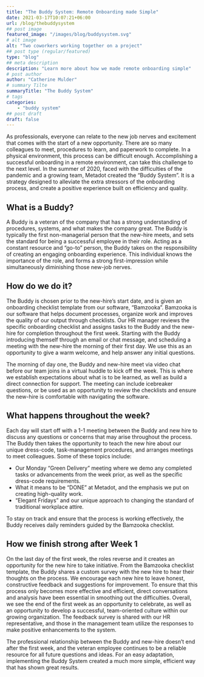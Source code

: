 ```yaml
---
title: "The Buddy System: Remote Onboarding made Simple"
date: 2021-03-17T10:07:21+06:00
url: /blog/thebuddysystem
## post image
featured_image: "/images/blog/buddysystem.svg"
# alt image
alt: "Two coworkers working together on a project"
## post type (regular/featured)
type: "blog"
## meta description
description: "Learn more about how we made remote onboarding simple"
# post author
author: "Catherine Mulder"
# summary Tilte
summaryTitle: "The Buddy System"
# tags
categories:
    - "buddy system"
## post draft
draft: false
---
```


As professionals, everyone can relate to the new job nerves and excitement that comes with the start of a new opportunity. There are so many colleagues to meet, procedures to learn, and paperwork to complete. In a physical environment, this process can be difficult enough. Accomplishing a successful onboarding in a remote environment, can take this challenge to the next level. In the summer of 2020, faced with the difficulties of the pandemic and a growing team, Metadot created the “Buddy System”. It is a strategy designed to alleviate the extra stressors of the onboarding process, and create a positive experience built on
efficiency and quality.

## What is a Buddy?

A Buddy is a veteran of the company that has a strong understanding of procedures, systems, and what makes the company great. The Buddy is typically the first non-managerial person that the new-hire meets, and sets the standard for being a successful employee in their role. Acting as a constant resource and “go-to” person, the Buddy takes on the responsibility of creating an engaging onboarding experience. This individual knows the importance of the role, and forms a strong first-impression while
simultaneously diminishing those new-job nerves.

## How do we do it?

The Buddy is chosen prior to the new-hire’s start date, and is given an onboarding checklist template from our software, “Bamzooka”. Bamzooka is our software that helps document processes, organize work and improves the quality of our output through checklists. Our HR manager reviews the specific onboarding checklist and assigns tasks to the Buddy and the new-hire for completion throughout the first week. Starting with the Buddy introducing themself through an email or chat message, and scheduling a meeting with the new-hire
the morning of their first day. We use this as an opportunity to give a warm welcome, and help answer any initial questions.

The morning of day one, the Buddy and new-hire meet via video chat before our team joins in a virtual huddle to kick off the week. This is where we establish expectations about what is to be learned, as well as build a direct connection for support. The meeting can include icebreaker questions, or be used as an opportunity to review the checklists and ensure the new-hire is comfortable with navigating the software.

## What happens throughout the week?

Each day will start off with a 1-1 meeting between the Buddy and new hire to discuss any questions or concerns that may arise throughout the process. The Buddy then takes the opportunity to teach the new hire about our unique dress-code, task-management procedures, and arranges meetings to meet colleagues.
Some of these topics include:

- Our Monday  “Green Delivery” meeting where we demo any completed tasks or advancements from the week prior, as well as the specific dress-code requirements.
- What it means to be “DONE” at Metadot, and the emphasis we put on creating high-quality work.
- “Elegant Fridays” and our unique approach to changing the standard of traditional workplace attire.

To stay on track and ensure that the process is working effectively, the Buddy receives daily reminders guided by the Bamzooka checklist.

## How we finish strong after Week 1

On the last day of the first week, the roles reverse and it creates an opportunity for the new hire to take initiative. From the Bamzooka checklist template, the Buddy shares a custom survey with the new hire to hear their thoughts on the process. We encourage each new hire to leave honest, constructive feedback and suggestions for improvement. To ensure that this process only becomes more effective and efficient, direct conversations and analysis have been essential in smoothing out the difficulties. Overall, we see the end of the first week as an opportunity to celebrate, as well as an opportunity to develop a successful, team-oriented culture within our growing organization. The feedback survey is shared with our HR representative, and those in the management team utilize the responses to make positive enhancements to the system.

The professional relationship between the Buddy and new-hire doesn’t end after the first week, and the veteran employee continues to be a reliable resource for all future questions and ideas. For an easy adaptation, implementing the Buddy System created a much more simple, efficient way that has shown great results.
